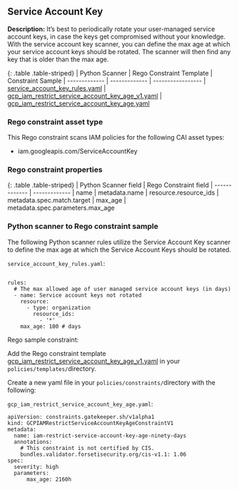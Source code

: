 ## Service Account Key

**Description:** It’s best to periodically rotate your user-managed service 
account keys, in case the keys get compromised without your knowledge. With 
the service account key scanner, you can define the max age at which your 
service account keys should be rotated. The scanner will then find any key 
that is older than the max age.

{: .table .table-striped}
| Python Scanner | Rego Constraint Template | Constraint Sample
| ------------- | ------------- | -----------------
| [service_account_key_rules.yaml](https://github.com/forseti-security/terraform-google-forseti/blob/master/modules/rules/templates/rules/service_account_key_rules.yaml) | [gcp_iam_restrict_service_account_key_age_v1.yaml](https://github.com/forseti-security/policy-library/blob/master/policies/templates/gcp_iam_restrict_service_account_key_age_v1.yaml) | [gcp_iam_restrict_service_account_key_age.yaml](https://github.com/forseti-security/policy-library/blob/master/samples/gcp_iam_restrict_service_account_key_age.yaml)

### Rego constraint asset type

This Rego constraint scans IAM policies for the following CAI asset types:

- iam.googleapis.com/ServiceAccountKey

### Rego constraint properties

{: .table .table-striped}
| Python Scanner field | Rego Constraint field
| ------------- | -------------
| name | metadata.name
| resource.resource_ids | metadata.spec.match.target
| max_age | metadata.spec.parameters.max_age


### Python scanner to Rego constraint sample

The following Python scanner rules utilize the Service Account Key scanner to
define the max age at which the Service Account Keys should be rotated.

`service_account_key_rules.yaml`:
```

rules:
  # The max allowed age of user managed service account keys (in days)
  - name: Service account keys not rotated
    resource:
      - type: organization
        resource_ids:
          - '*'
    max_age: 100 # days
```
Rego sample constraint:

Add the Rego constraint template 
[gcp_iam_restrict_service_account_key_age_v1.yaml](https://github.com/forseti-security/policy-library/blob/master/policies/templates/gcp_iam_restrict_service_account_key_age_v1.yam) 
in your `policies/templates/`directory.

Create a new yaml file in your `policies/constraints/`directory with the following:

`gcp_iam_restrict_service_account_key_age.yaml`:

```
apiVersion: constraints.gatekeeper.sh/v1alpha1
kind: GCPIAMRestrictServiceAccountKeyAgeConstraintV1
metadata:
  name: iam-restrict-service-account-key-age-ninety-days
  annotations:
    # This constraint is not certified by CIS.
    bundles.validator.forsetisecurity.org/cis-v1.1: 1.06
spec:
  severity: high
  parameters:
      max_age: 2160h
```
